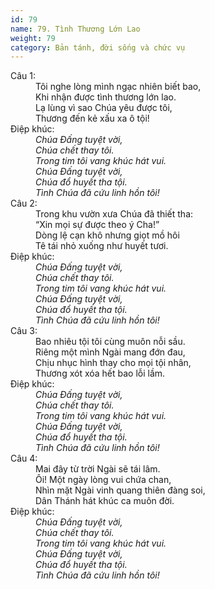 ```yaml
---
id: 79
name: 79. Tình Thương Lớn Lao
weight: 79
category: Bản tánh, đời sống và chức vụ
---
```

<dl><dt>Câu 1:</dt><dd data-verse="1">Tôi nghe lòng mình ngạc nhiên biết bao, <br/>Khi nhận được tình thương lớn lao. <br/>Lạ lùng vì sao Chúa yêu được tôi, <br/>Thương đến kẻ xấu xa ô tội! </dd><dt>Điệp khúc:</dt><dd data-chorus="1"><em>Chúa Đấng tuyệt vời, <br/>Chúa chết thay tôi. <br/>Trong tim tôi vang khúc hát vui. <br/>Chúa Đấng tuyệt vời, <br/>Chúa đổ huyết tha tội. <br/>Tình Chúa đã cứu linh hồn tôi! </em></dd><dt>Câu 2:</dt><dd data-verse="2">Trong khu vườn xưa Chúa đã thiết tha: <br/>“Xin mọi sự được theo ý Cha!” <br/>Dòng lệ cạn khô nhưng giọt mồ hôi <br/>Tê tái nhỏ xuống như huyết tươi. </dd><dt>Điệp khúc:</dt><dd data-chorus="1"><em>Chúa Đấng tuyệt vời, <br/>Chúa chết thay tôi. <br/>Trong tim tôi vang khúc hát vui. <br/>Chúa Đấng tuyệt vời, <br/>Chúa đổ huyết tha tội. <br/>Tình Chúa đã cứu linh hồn tôi! </em></dd><dt>Câu 3:</dt><dd data-verse="3">Bao nhiêu tội tôi cùng muôn nỗi sầu. <br/>Riêng một mình Ngài mang đớn đau, <br/>Chịu nhục hình thay cho mọi tội nhân, <br/>Thương xót xóa hết bao lỗi lầm. </dd><dt>Điệp khúc:</dt><dd data-chorus="1"><em>Chúa Đấng tuyệt vời, <br/>Chúa chết thay tôi. <br/>Trong tim tôi vang khúc hát vui. <br/>Chúa Đấng tuyệt vời, <br/>Chúa đổ huyết tha tội. <br/>Tình Chúa đã cứu linh hồn tôi! </em></dd><dt>Câu 4:</dt><dd data-verse="4">Mai đây từ trời Ngài sẽ tái lâm. <br/>Ôi! Một ngày lòng vui chứa chan, <br/>Nhìn mặt Ngài vinh quang thiên đàng soi, <br/>Dân Thánh hát khúc ca muôn đời. </dd><dt>Điệp khúc:</dt><dd data-chorus="1"><em>Chúa Đấng tuyệt vời, <br/>Chúa chết thay tôi. <br/>Trong tim tôi vang khúc hát vui. <br/>Chúa Đấng tuyệt vời, <br/>Chúa đổ huyết tha tội. <br/>Tình Chúa đã cứu linh hồn tôi! </em></dd></dl>
